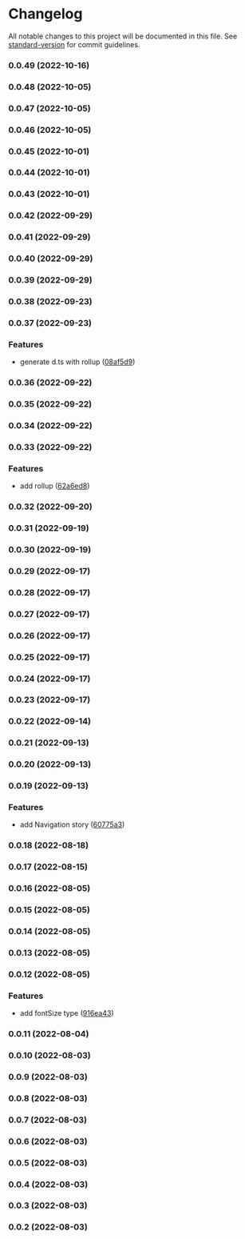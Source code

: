 # Changelog

All notable changes to this project will be documented in this file. See [standard-version](https://github.com/conventional-changelog/standard-version) for commit guidelines.

### 0.0.49 (2022-10-16)

### 0.0.48 (2022-10-05)

### 0.0.47 (2022-10-05)

### 0.0.46 (2022-10-05)

### 0.0.45 (2022-10-01)

### 0.0.44 (2022-10-01)

### 0.0.43 (2022-10-01)

### 0.0.42 (2022-09-29)

### 0.0.41 (2022-09-29)

### 0.0.40 (2022-09-29)

### 0.0.39 (2022-09-29)

### 0.0.38 (2022-09-23)

### 0.0.37 (2022-09-23)


### Features

* generate d.ts with rollup ([08af5d9](https://github.com/GDSC-Daejin/design-seed/commit/08af5d9b77f43855285e98c0f97640267c5bb887))

### 0.0.36 (2022-09-22)

### 0.0.35 (2022-09-22)

### 0.0.34 (2022-09-22)

### 0.0.33 (2022-09-22)


### Features

* add rollup ([62a6ed8](https://github.com/GDSC-Daejin/design-seed/commit/62a6ed8aa406382516c4d7bc9d56fb9dd83e96e3))

### 0.0.32 (2022-09-20)

### 0.0.31 (2022-09-19)

### 0.0.30 (2022-09-19)

### 0.0.29 (2022-09-17)

### 0.0.28 (2022-09-17)

### 0.0.27 (2022-09-17)

### 0.0.26 (2022-09-17)

### 0.0.25 (2022-09-17)

### 0.0.24 (2022-09-17)

### 0.0.23 (2022-09-17)

### 0.0.22 (2022-09-14)

### 0.0.21 (2022-09-13)

### 0.0.20 (2022-09-13)

### 0.0.19 (2022-09-13)


### Features

* add Navigation story ([60775a3](https://github.com/GDSC-Daejin/design-seed/commit/60775a3eab4306bdc27ef96c54647026186db8fe))

### 0.0.18 (2022-08-18)

### 0.0.17 (2022-08-15)

### 0.0.16 (2022-08-05)

### 0.0.15 (2022-08-05)

### 0.0.14 (2022-08-05)

### 0.0.13 (2022-08-05)

### 0.0.12 (2022-08-05)


### Features

* add fontSize type ([916ea43](https://github.com/GDSC-Daejin/design-seed/commit/916ea4319383f39c51f40453644b56b15eecdc1e))

### 0.0.11 (2022-08-04)

### 0.0.10 (2022-08-03)

### 0.0.9 (2022-08-03)

### 0.0.8 (2022-08-03)

### 0.0.7 (2022-08-03)

### 0.0.6 (2022-08-03)

### 0.0.5 (2022-08-03)

### 0.0.4 (2022-08-03)

### 0.0.3 (2022-08-03)

### 0.0.2 (2022-08-03)
